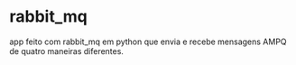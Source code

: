 # rabbit_mq
app feito com rabbit_mq em python que envia e recebe mensagens AMPQ de quatro maneiras diferentes.
